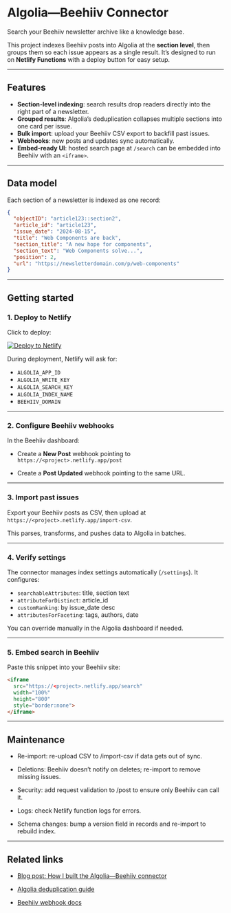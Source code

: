 # Algolia—Beehiiv Connector

Search your Beehiiv newsletter archive like a knowledge base.

This project indexes Beehiiv posts into Algolia at the **section level**, then groups them so each issue appears as a single result. It’s designed to run on **Netlify Functions** with a deploy button for easy setup.

---

## Features

- **Section-level indexing**: search results drop readers directly into the right part of a newsletter.
- **Grouped results**: Algolia’s deduplication collapses multiple sections into one card per issue.
- **Bulk import**: upload your Beehiiv CSV export to backfill past issues.
- **Webhooks**: new posts and updates sync automatically.
- **Embed-ready UI**: hosted search page at `/search` can be embedded into Beehiiv with an `<iframe>`.

---

## Data model

Each section of a newsletter is indexed as one record:

```json
{
  "objectID": "article123::section2",
  "article_id": "article123",
  "issue_date": "2024-08-15",
  "title": "Web Components are back",
  "section_title": "A new hope for components",
  "section_text": "Web Components solve...",
  "position": 2,
  "url": "https://newsletterdomain.com/p/web-components"
}
```

---

## Getting started

### 1. Deploy to Netlify

Click to deploy:

[![Deploy to Netlify](https://www.netlify.com/img/deploy/button.svg)](https://app.netlify.com/start/deploy?repository=https://github.com/jadenguitarman/algolia-beehiiv-connector)

During deployment, Netlify will ask for:

- `ALGOLIA_APP_ID`  
- `ALGOLIA_WRITE_KEY`  
- `ALGOLIA_SEARCH_KEY`  
- `ALGOLIA_INDEX_NAME`  
- `BEEHIIV_DOMAIN`  

---

### 2. Configure Beehiiv webhooks

In the Beehiiv dashboard:

- Create a **New Post** webhook pointing to  
  `https://<project>.netlify.app/post`  

- Create a **Post Updated** webhook pointing to the same URL.

---

### 3. Import past issues

Export your Beehiiv posts as CSV, then upload at `https://<project>.netlify.app/import-csv`.


This parses, transforms, and pushes data to Algolia in batches.

---

### 4. Verify settings

The connector manages index settings automatically (`/settings`). It configures:

- `searchableAttributes`: title, section text  
- `attributeForDistinct`: article_id  
- `customRanking`: by issue_date desc  
- `attributesForFaceting`: tags, authors, date  

You can override manually in the Algolia dashboard if needed.

---

### 5. Embed search in Beehiiv

Paste this snippet into your Beehiiv site:

```html
<iframe
  src="https://<project>.netlify.app/search"
  width="100%"
  height="800"
  style="border:none">
</iframe>
```

---

## Maintenance

- Re-import: re-upload CSV to /import-csv if data gets out of sync.

- Deletions: Beehiiv doesn’t notify on deletes; re-import to remove missing issues.

- Security: add request validation to /post to ensure only Beehiiv can call it.

- Logs: check Netlify function logs for errors.

- Schema changes: bump a version field in records and re-import to rebuild index.

---

## Related links

- [Blog post: How I built the Algolia—Beehiiv connector](https://www.algolia.com/blog/product/how-i-built-the-algolia-beehiiv-connector)

- [Algolia deduplication guide](https://www.algolia.com/doc/guides/algolia-recommend/how-to/deduplication/)

- [Beehiiv webhook docs](https://developers.beehiiv.com/webhooks/post/sent)
